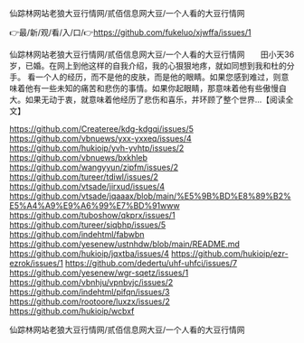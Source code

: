 仙踪林网站老狼大豆行情网/贰佰信息网大豆/一个人看的大豆行情网

👉最/新/观/看/入/口/👉https://github.com/fukeluo/xjwffa/issues/1

仙踪林网站老狼大豆行情网/贰佰信息网大豆/一个人看的大豆行情网　　田小天36岁，已婚。在网上到他这样的自我介绍，我的心狠狠地疼，就如同想到我和杜的分手。
看一个人的经历，而不是他的皮肤，而是他的眼睛。如果您感到难过，则意味着他有一些未知的痛苦和悲伤的事情。如果你起眼睛，那意味着他有些傲慢自大。如果无动于衷，就意味着他经历了悲伤和喜乐，并环顾了整个世界...【阅读全文】


https://github.com/Createree/kdg-kdgqj/issues/5
https://github.com/vbnuews/yxx-yxxeq/issues/4
https://github.com/hukioip/yvh-yvhtp/issues/2
https://github.com/vbnuews/bxkhleb
https://github.com/wangyyun/zipfm/issues/2
https://github.com/tureer/tdiwl/issues/2
https://github.com/vtsade/jirxud/issues/4
https://github.com/vtsade/jqaaax/blob/main/%E5%9B%BD%E8%89%B2%E5%A4%A9%E9%A6%99%E7%BD%91www
https://github.com/tuboshow/qkprx/issues/1
https://github.com/tureer/siqbhp/issues/5
https://github.com/indehtml/fabwbn
https://github.com/yesenew/ustnhdw/blob/main/README.md
https://github.com/hukioip/jqxtba/issues/4
https://github.com/hukioip/ezr-ezrok/issues/1
https://github.com/dedertu/uhf-uhfci/issues/7
https://github.com/yesenew/wgr-sqetz/issues/1
https://github.com/vbnhju/vpnbvjc/issues/2
https://github.com/indehtml/pifqn/issues/3
https://github.com/rootoore/luxzx/issues/2
https://github.com/hukioip/wcbxf

仙踪林网站老狼大豆行情网/贰佰信息网大豆/一个人看的大豆行情网
